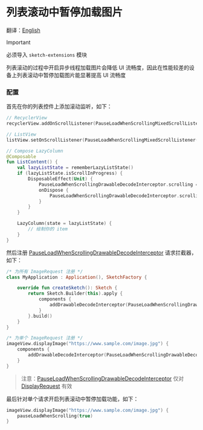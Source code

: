 # 列表滚动中暂停加载图片

翻译：[English](pause_load_when_scrolling.md)

> [!IMPORTANT]
> 必须导入 `sketch-extensions` 模块

列表滚动的过程中开启异步线程加载图片会降低 UI 流畅度，因此在性能较差的设备上列表滚动中暂停加载图片能显著提高
UI 流畅度

### 配置

首先在你的列表控件上添加滚动监听，如下：

```kotlin
// RecyclerView
recyclerView.addOnScrollListener(PauseLoadWhenScrollingMixedScrollListener())

// ListView
listView.setOnScrollListener(PauseLoadWhenScrollingMixedScrollListener())

// Compose LazyColumn
@Composable
fun ListContent() {
    val lazyListState = rememberLazyListState()
    if (lazyListState.isScrollInProgress) {
        DisposableEffect(Unit) {
            PauseLoadWhenScrollingDrawableDecodeInterceptor.scrolling = true
            onDispose {
                PauseLoadWhenScrollingDrawableDecodeInterceptor.scrolling = false
            }
        }
    }

    LazyColumn(state = lazyListState) {
        // 绘制你的 item
    }
}
```

然后注册 [PauseLoadWhenScrollingDrawableDecodeInterceptor] 请求拦截器，如下：

```kotlin
/* 为所有 ImageRequest 注册 */
class MyApplication : Application(), SketchFactory {

    override fun createSketch(): Sketch {
        return Sketch.Builder(this).apply {
            components {
                addDrawableDecodeInterceptor(PauseLoadWhenScrollingDrawableDecodeInterceptor())
            }
        }.build()
    }
}

/* 为单个 ImageRequest 注册 */
imageView.displayImage("https://www.sample.com/image.jpg") {
    components {
        addDrawableDecodeInterceptor(PauseLoadWhenScrollingDrawableDecodeInterceptor())
    }
}
```

> 注意：[PauseLoadWhenScrollingDrawableDecodeInterceptor] 仅对 [DisplayRequest] 有效

最后针对单个请求开启列表滚动中暂停加载功能，如下：

```kotlin
imageView.displayImage("https://www.sample.com/image.jpg") {
    pauseLoadWhenScrolling(true)
}
```

[Sketch]: ../../sketch-core/src/main/kotlin/com/github/panpf/sketch/Sketch.kt

[DisplayRequest]: ../../sketch-core/src/main/kotlin/com/github/panpf/sketch/request/DisplayRequest.kt

[PauseLoadWhenScrollingDrawableDecodeInterceptor]: ../../sketch-extensions-core/src/main/kotlin/com/github/panpf/sketch/request/PauseLoadWhenScrollingDrawableDecodeInterceptor.kt

[ImageRequest]: ../../sketch-core/src/main/kotlin/com/github/panpf/sketch/request/ImageRequest.kt
